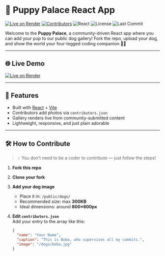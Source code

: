 # 🐶 Puppy Palace React App


[![Live on Render](https://img.shields.io/badge/Live%20Site-Puppy%20Palace-orange?style=flat-square&logo=render&logoColor=white)](https://puppy-palace-react-app.onrender.com)
[![Contributors](https://img.shields.io/badge/View-Contributors-blueviolet?style=flat-square&logo=github)](./CONTRIBUTORS.md)
![React](https://img.shields.io/badge/React-18+-61DAFB?style=flat-square&logo=react&logoColor=white)
![License](https://img.shields.io/github/license/michelle-burton/puppy-palace-react-app?style=flat-square)
![Last Commit](https://img.shields.io/github/last-commit/michelle-burton/puppy-palace-react-app?style=flat-square)


Welcome to the **Puppy Palace**, a community-driven React app where you can add your pup to our public dog gallery! Fork the repo, upload your dog, and show the world your four-legged coding companion 🐾✨

---

## 🌐 Live Demo

[![Live on Render](https://img.shields.io/badge/Live%20Site-Puppy%20Palace-blue?style=flat-square&logo=render&logoColor=white)](https://your-render-url.onrender.com)

---

## 🚀 Features

- Built with [React](https://react.dev/) + [Vite](https://vitejs.dev/)
- Contributors add photos via `contributors.json`
- Gallery renders live from community-submitted content
- Lightweight, responsive, and just plain adorable

---

## 🛠 How to Contribute

> 💡 You don’t need to be a coder to contribute — just follow the steps!

1. **Fork this repo**
2. **Clone your fork**
3. **Add your dog image**  
   - Place it in: `/public/dogs/`
   - Recommended size: max **300KB**
   - Ideal dimensions: around **800×600px**

4. **Edit `contributors.json`**  
   Add your entry to the array like this:

   ```json
   {
     "name": "Your Name",
     "caption": "This is Boba, who supervises all my commits.",
     "image": "/dogs/boba.jpg"
   }
